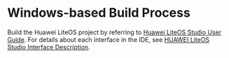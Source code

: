 # Windows-based Build Process<a name="EN-US_TOPIC_0308726725"></a>

Build the Huawei LiteOS project by referring to  [Huawei LiteOS Studio User Guide](https://liteos.gitee.io/liteos_studio/#/project_stm32?id=%e4%bd%bf%e7%94%a8%e5%85%a5%e9%97%a8). For details about each interface in the IDE, see  [HUAWEI LiteOS Studio Interface Description](https://liteos.gitee.io/liteos_studio/#/introduction).


